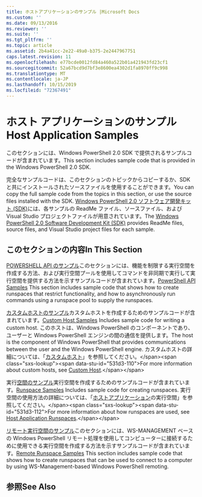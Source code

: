 ```yaml
---
title: ホストアプリケーションのサンプル |Microsoft Docs
ms.custom: ''
ms.date: 09/13/2016
ms.reviewer: ''
ms.suite: ''
ms.tgt_pltfrm: ''
ms.topic: article
ms.assetid: 2b4a41cc-2e22-49a0-b375-2e2447967751
caps.latest.revision: 11
ms.openlocfilehash: e77bcde0012fd84a460a522b01a421943fd23cf1
ms.sourcegitcommit: 52a67bcd9d7bf3e8600ea4302d1fa8970ff9c998
ms.translationtype: MT
ms.contentlocale: ja-JP
ms.lasthandoff: 10/15/2019
ms.locfileid: "72367491"
---
```

# <a name="host-application-samples"></a><span data-ttu-id="531d3-102">ホスト アプリケーションのサンプル</span><span class="sxs-lookup"><span data-stu-id="531d3-102">Host Application Samples</span></span>

<span data-ttu-id="531d3-103">このセクションには、Windows PowerShell 2.0 SDK で提供されるサンプルコードが含まれています。</span><span class="sxs-lookup"><span data-stu-id="531d3-103">This section includes sample code that is provided in the Windows PowerShell 2.0 SDK.</span></span>

 <span data-ttu-id="531d3-104">完全なサンプルコードは、このセクションのトピックからコピーするか、SDK と共にインストールされたソースファイルを使用することができます。</span><span class="sxs-lookup"><span data-stu-id="531d3-104">You can copy the full sample code from the topics in this section, or use the source files installed with the SDK.</span></span> <span data-ttu-id="531d3-105">[Windows PowerShell 2.0 ソフトウェア開発キット (SDK)](https://www.microsoft.com/en-us/download/details.aspx?id=2560)には、各サンプルの ReadMe ファイル、ソースファイル、および Visual Studio プロジェクトファイルが用意されています。</span><span class="sxs-lookup"><span data-stu-id="531d3-105">The [Windows PowerShell 2.0 Software Development Kit (SDK)](https://www.microsoft.com/en-us/download/details.aspx?id=2560) provides ReadMe files, source files, and Visual Studio project files for each sample.</span></span>

## <a name="in-this-section"></a><span data-ttu-id="531d3-106">このセクションの内容</span><span class="sxs-lookup"><span data-stu-id="531d3-106">In This Section</span></span>

 <span data-ttu-id="531d3-107">[POWERSHELL API のサンプル](./windows-powershell-api-samples.md)このセクションには、機能を制限する実行空間を作成する方法、および実行空間プールを使用してコマンドを非同期で実行して実行空間を提供する方法を示すサンプルコードが含まれています。</span><span class="sxs-lookup"><span data-stu-id="531d3-107">[PowerShell API Samples](./windows-powershell-api-samples.md) This section includes sample code that shows how to create runspaces that restrict functionality, and how to asynchronously run commands using a runspace pool to supply the runspaces.</span></span>

 <span data-ttu-id="531d3-108">[カスタムホストのサンプル](./custom-host-samples.md)カスタムホストを作成するためのサンプルコードが含まれています。</span><span class="sxs-lookup"><span data-stu-id="531d3-108">[Custom Host Samples](./custom-host-samples.md) Includes sample code for writing a custom host.</span></span> <span data-ttu-id="531d3-109">このホストは、Windows PowerShell のコンポーネントであり、ユーザーと Windows PowerShell エンジンの間の通信を提供します。</span><span class="sxs-lookup"><span data-stu-id="531d3-109">The host is the component of Windows PowerShell that provides communications between the user and the Windows PowerShell engine.</span></span> <span data-ttu-id="531d3-110">カスタムホストの詳細については、「[カスタムホスト](https://msdn.microsoft.com/en-us/library/ee706563(v=vs.85).aspx)」を参照してください。</span><span class="sxs-lookup"><span data-stu-id="531d3-110">For more information about custom hosts, see [Custom Host](https://msdn.microsoft.com/en-us/library/ee706563(v=vs.85).aspx).</span></span>

 <span data-ttu-id="531d3-111">実行[空間のサンプル](./runspace-samples.md)実行空間を作成するためのサンプルコードが含まれています。</span><span class="sxs-lookup"><span data-stu-id="531d3-111">[Runspace Samples](./runspace-samples.md) Includes sample code for creating runspaces.</span></span> <span data-ttu-id="531d3-112">実行空間の使用方法の詳細については、「[ホストアプリケーション](https://msdn.microsoft.com/en-us/library/ee706563(v=vs.85).aspx)の実行空間」を参照してください。</span><span class="sxs-lookup"><span data-stu-id="531d3-112">For more information about how runspaces are used, see [Host Application Runspaces](https://msdn.microsoft.com/en-us/library/ee706563(v=vs.85).aspx).</span></span>

 <span data-ttu-id="531d3-113">[リモート実行空間のサンプル](./remote-runspace-samples.md)このセクションには、WS-MANAGEMENT ベースの Windows PowerShell リモート処理を使用してコンピューターに接続するために使用できる実行空間を作成する方法を示すサンプルコードが含まれています。</span><span class="sxs-lookup"><span data-stu-id="531d3-113">[Remote Runspace Samples](./remote-runspace-samples.md) This section includes sample code that shows how to create runspaces that can be used to connect to a computer by using WS-Management-based Windows PowerShell remoting.</span></span>

## <a name="see-also"></a><span data-ttu-id="531d3-114">参照</span><span class="sxs-lookup"><span data-stu-id="531d3-114">See Also</span></span>
